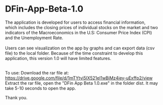 # DFin-App-Beta-1.0
The application is developed for users to access financial information, which includes the closing prices of individual stocks on the market and two indicators of the Macroeconomics in the U.S: Consumer Price Index (CPI) and the Unemployment Rate. <br /> <br />
Users can see visualization on the app by graphs and can export data (csv file) to the local folder. Because of the time constraint to develop this application, this version 1.0 will have limited features. <br /> <br />

To use: Download the rar file at: https://drive.google.com/file/d/1mTYtyi5IX521eI1wBiMz4iey-uExffp2/view <br />
Extract the rar file, open the "DFin App Beta 1.0.exe" in the folder dist. It may take 5-10 seconds to open the app. <br />

Thank you.
